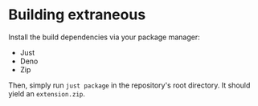 # Building extraneous
Install the build dependencies via your package manager:
- Just
- Deno
- Zip

Then, simply run ``just package`` in the repository's root directory. It should yield an ``extension.zip``.
